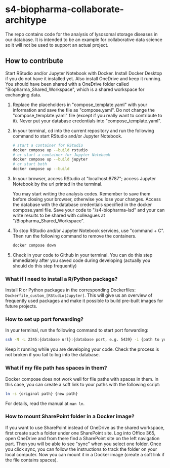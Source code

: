 # s4-biopharma-collaborate-architype
The repo contains code for the analysis of lysosomal storage diseases in our database. It is intended to be an example for collaborative data science so it will not be used to support an actual project. 

## How to contribute

Start RStudio and/or Jupyter Notebook with Docker. Install Docker Desktop if you do not have it installed yet. Also install OneDrive and keep it running. You should have been shared with a OneDrive folder called "Biopharma_Shared_Workspace", which is a shared workspace for exchanging data.

1. Replace the placeholders in "compose_template.yaml" with your information and save the file as "compose.yaml". Do not change the "compose_template.yaml" file (except if you really want to contribute to it). Never put your database credentials into "compose_template.yaml".  

2. In your terminal, cd into the current repository and run the following command to start RStudio and/or Jupyter Notebook. 
    ```bash
    # start a container for RStudio
   docker compose up --build rstudio
    # or start a container for Jupyter Notebook
   docker compose up --build jupyter
   # or start both
   docker compose up --build
    ```
3. In your browser, access RStudio at "localhost:8787"; access Jupyter Notebook by the url printed in the terminal. 
  
   You may start writing the analysis codes. Remember to save them before closing your browser, otherwise you lose your changes. Access the database with the database credentials specified in the docker compose.yaml file. Save your code to "/s4-biopharma-lsd" and your can write results to be shared with colleagues at "/Biopharma_Shared_Workspace". 

4. To stop RStudio and/or Jupyter Notebook services, use "command + C". Then run the following command to remove the containers. 
   ```bash 
   docker compose down
   ```
   
5. Check in your code to Github in your terminal. You can do this step immediately after you saved code during developing (actually you should do this step frequently)

### What if I need to install a R/Python package?
Install R or Python packages in the corresponding Dockerfiles: `Dockerfile_custom_[RStudio|Jupyter]`.  This will give us an overview of frequently used packages and make it possible to build pre-built images for future projects. 


### How to set up port forwarding?
In your terminal, run the following command to start port forwarding:
```bash 
ssh -N -L 2345:{database url}:{database port, e.g. 5439} -i {path to your private key} {user name on bastion host}@{url of bastion host}
```
Keep it running while you are developing your code. Check the process is not broken if you fail to log into the database. 

### What if my file path has spaces in them?
Docker compose does not work well for file paths with spaces in them. In this case, you can create a soft link to your paths with the following script:
```bash 
ln -s {original path} {new path}
```
For details, read the manual at `man ln`.

### How to mount SharePoint folder in a Docker image?
If you want to use SharePoint instead of OneDrive as the shared workspace, first create such a folder under one SharePoint site. Log into Office 365, open OneDrive and from there find a SharePoint site on the left navigation part. Then you will be able to see "sync" when you select one folder. Once you click sync, you can follow the instructions to track the folder on your local computer. Now you can mount it in a Docker image (create a soft link if the file contains spaces). 
